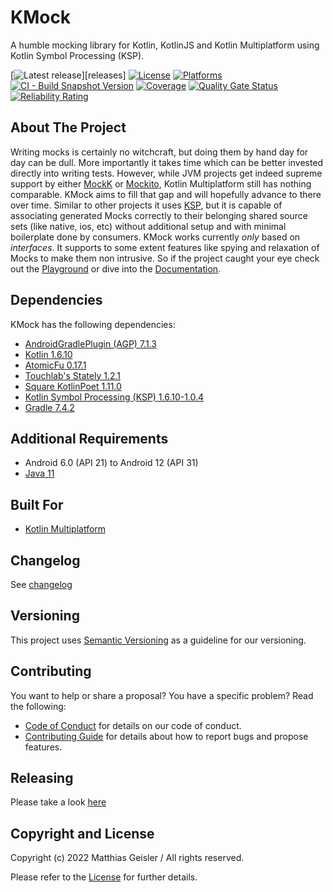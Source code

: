 # KMock
A humble mocking library for Kotlin, KotlinJS and Kotlin Multiplatform using Kotlin Symbol Processing (KSP).

[![Latest release](https://github.com/bitPogo/kmock/tree/main/docs/src/assets/images/badge-release-latest.svg)][releases]
[![License](https://github.com/bitPogo/kmock/tree/main/docs/src/assets/images/badge-license.svg)](LICENSE)
[![Platforms](https://github.com/bitPogo/kmock/tree/main/docs/src/assets/images/badge-platform-support.svg)](LICENSE)
[![CI - Build Snapshot Version](https://github.com/bitPogo/kmock/actions/workflows/ci-build-snapshot-version.yml/badge.svg)](https://github.com/bitfunk/gradle-plugins/actions/workflows/ci-build-snapshot-version.yml)
[![Coverage](https://sonarcloud.io/api/project_badges/measure?project=kmock&metric=coverage)](https://sonarcloud.io/summary/new_code?id=kmock)
[![Quality Gate Status](https://sonarcloud.io/api/project_badges/measure?project=kmock&metric=alert_status)](https://sonarcloud.io/summary/new_code?id=kmock)
[![Reliability Rating](https://sonarcloud.io/api/project_badges/measure?project=kmock&metric=reliability_rating)](https://sonarcloud.io/summary/new_code?id=kmock)

## About The Project
Writing mocks is certainly no witchcraft, but doing them by hand day for day can be dull.
More importantly it takes time which can be better invested directly into writing tests.
However, while JVM projects get indeed supreme support by either [MockK](https://mockk.io/) or [Mockito](https://github.com/mockito/mockito-kotlin), Kotlin Multiplatform still has nothing comparable.
KMock aims to fill that gap and will hopefully advance to there over time.
Similar to other projects it uses [KSP](https://github.com/google/ksp), but it is capable of associating generated Mocks correctly to their belonging shared source sets (like native, ios, etc) without additional setup and with minimal boilerplate done by consumers.
KMock works currently *only* based on *interfaces*.
It supports to some extent features like spying and relaxation of Mocks to make them non intrusive.
So if the project caught your eye check out the [Playground](https://github.com/bitPogo/kmock-playground) or dive into the [Documentation](https://bitpogo.github.io/kmock/).

## Dependencies

KMock has the following dependencies:

* [AndroidGradlePlugin (AGP) 7.1.3](https://developer.android.com/studio/releases/gradle-plugin)
* [Kotlin 1.6.10](https://kotlinlang.org/docs/releases.html)
* [AtomicFu 0.17.1](https://github.com/Kotlin/kotlinx.atomicfu)
* [Touchlab's Stately 1.2.1](https://github.com/touchlab/Stately)
* [Square KotlinPoet 1.11.0](https://square.github.io/kotlinpoet/)
* [Kotlin Symbol Processing (KSP) 1.6.10-1.0.4](https://github.com/google/ksp)
* [Gradle 7.4.2](https://gradle.org/)

## Additional Requirements

* Android 6.0 (API 21) to Android 12 (API 31)
* [Java 11](https://adoptopenjdk.net/?variant=openjdk11&jvmVariant=hotspot)

## Built For

* [Kotlin Multiplatform](https://kotlinlang.org/docs/reference/mpp-intro.html)

## Changelog

See [changelog](https://github.com/bitPogo/kmock/tree/main/docs/src/changelog.md)

## Versioning

This project uses [Semantic Versioning](http://semver.org/) as a guideline for our versioning.

## Contributing

You want to help or share a proposal? You have a specific problem? Read the following:

* [Code of Conduct](https://github.com/bitPogo/kmock/tree/main/docs/src/development/code-of-conduct.md) for details on our code of conduct.
* [Contributing Guide](https://github.com/bitPogo/kmock/tree/main/docs/src/development/releasing.md) for details about how to report bugs and propose features.

## Releasing

Please take a look [here](https://github.com/bitPogo/kmock/tree/main/docs/src/development/releasing.md)

## Copyright and License

Copyright (c) 2022 Matthias Geisler / All rights reserved.

Please refer to the [License](https://github.com/bitPogo/kmock/tree/main/docs/src/license.md) for further details.
